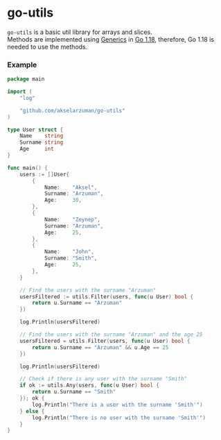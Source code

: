 # go-utils
`go-utils` is a basic util library for arrays and slices. <br />
Methods are implemented using [Generics](https://tip.golang.org/doc/go1.18#generics) in [Go 1.18](https://tip.golang.org/doc/go1.18), therefore, Go 1.18 is needed to use the methods.

### Example
```go
package main

import (
	"log"

	"github.com/akselarzuman/go-utils"
)

type User struct {
	Name    string
	Surname string
	Age     int
}

func main() {
	users := []User{
		{
			Name:    "Aksel",
			Surname: "Arzuman",
			Age:     30,
		},
		{
			Name:    "Zeynep",
			Surname: "Arzuman",
			Age:     25,
		},
		{
			Name:    "John",
			Surname: "Smith",
			Age:     25,
		},
	}

	// Find the users with the surname "Arzuman"
	usersFiltered := utils.Filter(users, func(u User) bool {
		return u.Surname == "Arzuman"
	})

	log.Println(usersFiltered)

	// Find the users with the surname "Arzuman" and the age 25
	usersFiltered = utils.Filter(users, func(u User) bool {
		return u.Surname == "Arzuman" && u.Age == 25
	})

	log.Println(usersFiltered)

	// Check if there is any user with the surname "Smith"
	if ok := utils.Any(users, func(u User) bool {
		return u.Surname == "Smith"
	}); ok {
		log.Println("There is a user with the surname 'Smith'")
	} else {
		log.Println("There is no user with the surname 'Smith'")
	}
}
```